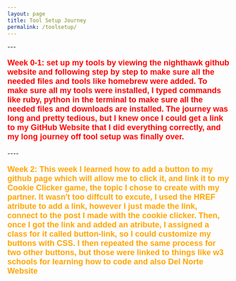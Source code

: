 ```yaml
---
layout: page
title: Tool Setup Journey
permalink: /toolsetup/
--- 
```


<html>
<body>
---
<p style="font-size:90%; color: Red; font: bold 18px Arial, sans-serif;">Week 0-1: set up my tools by viewing the nighthawk github website and following step by step to make sure all the needed files and tools like homebrew were added. To make sure all my tools were installed, I typed commands like ruby, python in the terminal to make sure all the needed files and downloads are installed. The journey was long and pretty tedious, but I knew once I could get a link to my GitHub Website that I did everything correctly, and my long journey off tool setup was finally over. </p>
----
 
 <p style="font-size:90%; color: Orange; font: bold 18px Arial, sans-serif;">Week 2: This week I learned how to add a button to my github page which will allow me to click it, and link it to my Cookie Clicker game, the topic I chose to create with my partner. It wasn't too diffcult to excute, I used the HREF atribute to add a link, however I just made the link, connect to the post I made with the cookie clicker. Then, once I got the link and added an atribute, I assigned a class for it called button-link, so I could customize my buttons with CSS. I then repeated the same process for two other buttons, but those were linked to things like w3 schools for learning how to code and also Del Norte Website  </p>


</body>
</html>